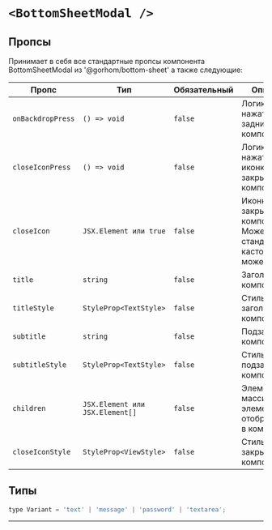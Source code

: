 # `<BottomSheetModal />`

## Пропсы

Принимает в себя все стандартные пропсы компонента BottomSheetModal из '@gorhom/bottom-sheet' а также следующие:

| Пропс             | Тип                             | Обязательный | Описание                                                                        |
| ----------------- | ------------------------------- | ------------ | ------------------------------------------------------------------------------- |
| `onBackdropPress` | `() => void`                    | `false`      | Логика нажатия на задний фон компонента                                         |
| `closeIconPress`  | `() => void`                    | `false`      | Логика нажатия на иконку закрытия компонента                                    |
| `closeIcon`       | `JSX.Element или true`          | `false`      | Иконка закрытия компонента. Может быть стандартной, кастомной или может не быть |
| `title`           | `string`                        | `false`      | Заголовок компонента                                                            |
| `titleStyle`      | `StyleProp<TextStyle>`          | `false`      | Стиль заголовка компонента                                                      |
| `subtitle`        | `string`                        | `false`      | Подзаголовок компонента                                                         |
| `subtitleStyle`   | `StyleProp<TextStyle>`          | `false`      | Стиль подзаголовка компонента                                                   |
| `children`        | `JSX.Element или JSX.Element[]` | `false`      | Элемент или массив элементов, отображаемые в компоненте                         |
| `closeIconStyle`  | `StyleProp<ViewStyle>`          | `false`      | Стиль иконки закрытия компонента                                                |

## Типы

```js
type Variant = 'text' | 'message' | 'password' | 'textarea';
```

---
